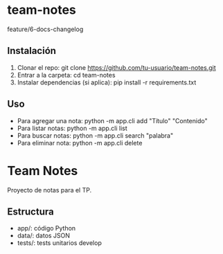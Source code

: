 # team-notes
feature/6-docs-changelog
## Instalación
1. Clonar el repo: git clone https://github.com/tu-usuario/team-notes.git
2. Entrar a la carpeta: cd team-notes
3. Instalar dependencias (si aplica): pip install -r requirements.txt

## Uso
- Para agregar una nota: python -m app.cli add "Título" "Contenido"
- Para listar notas: python -m app.cli list
- Para buscar notas: python -m app.cli search "palabra"
- Para eliminar nota: python -m app.cli delete <id>

# Team Notes

Proyecto de notas para el TP.  

## Estructura
- app/: código Python
- data/: datos JSON
- tests/: tests unitarios
develop

